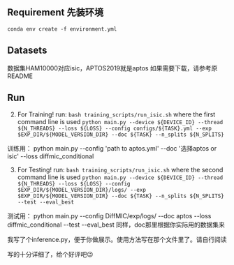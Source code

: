 ## Requirement 先装环境

``conda env create -f environment.yml``

## Datasets 
数据集HAM10000对应isic，APTOS2019就是aptos
如果需要下载，请参考原README

## Run
2. For Training! run: ``bash training_scripts/run_isic.sh`` where the first command line is used ``python main.py --device ${DEVICE_ID} --thread ${N_THREADS} --loss ${LOSS} --config configs/${TASK}.yml --exp $EXP_DIR/${MODEL_VERSION_DIR} --doc ${TASK} --n_splits ${N_SPLITS}``

训练用： 
python main.py --config 'path to aptos.yml' --doc '选择aptos or isic' --loss diffmic_conditional

3. For Testing! run: ``bash training_scripts/run_isic.sh`` where the second command line is used ``python main.py --device ${DEVICE_ID} --thread ${N_THREADS} --loss ${LOSS} --config $EXP_DIR/${MODEL_VERSION_DIR}/logs/ --exp $EXP_DIR/${MODEL_VERSION_DIR} --doc ${TASK} --n_splits ${N_SPLITS} --test --eval_best``

测试用：
python main.py --config DiffMIC/exp/logs/ --doc aptos --loss diffmic_conditional --test --eval_best
同样，doc那里根据你实际用的数据集来

我写了个inference.py，便于你做展示。使用方法写在那个文件里了。请自行阅读

写的十分详细了，给个好评吧😉